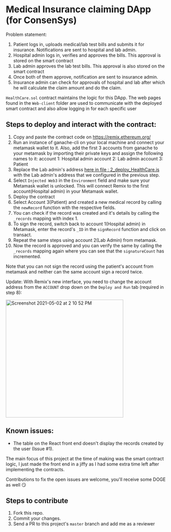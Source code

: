 # Medical Insurance claiming DApp (for ConsenSys)
Problem statement:
1) Patient logs in, uploads medical/lab test bills and submits it for insurance. Notifications are sent to hospital and lab admin.
2) Hospital admin logs in, verifies and approves the bills. This approval is stored on the smart contract
3) Lab admin approves the lab test bills. This approval is also stored on the smart contract
4) Once both of them approve, notification are sent to insurance admin.
5) Insurance admin can check for approvals of hospital and lab after which he will calculate the claim amount and do the claim.

 `HealthCare.sol` contract maintains the logic for this DApp.
  The web pages found in the `Web-client` folder are used to communicate with the deployed smart contract and also allow logging in for each specific user

## Steps to deploy and interact with the contract:
1. Copy and paste the contract code on https://remix.ethereum.org/
2. Run an instance of ganache-cli on your local machine and connect your metamask wallet to it. Also, add the first 3 accounts from ganache to your metamask by importing their private keys and assign the following names to it:
    account 1: Hospital admin
    account 2: Lab admin
    account 3: Patient
3. Replace the Lab admin's address [here in file : 2_deploy_HealthCare.js](https://github.com/Rishabh42/HealthCare-Insurance-Ethereum/blob/60792a7d275e84cca7aa3a6d4734554cdbd67283/migrations/2_deploy_HealthCare.js#L2) with the Lab admin's address that we configured in the previous step.
4. Select `Injected Web3` in the `Environment` field and make sure your Metamask wallet is unlocked. This will connect Remix to the first account(Hospital admin) in your Metamask wallet.
5. Deploy the contract
6. Select Account 3(Patient) and created a new medical record by calling the `newRecord` function with the respective fields.
7. You can check if the record was created and it's details by calling the `_records` mapping with index 1.
8. To sign the record, switch back to account 1(Hospital admin) in Metamask, enter the record's `_ID` in the `signRecord` function and click on transact.
9. Repeat the same steps using account 2(Lab Admin) from metamask.
10. Now the record is approved and you can verify the same by calling the `_records` mapping again where you can see that the `signatureCount` has incremented.

Note that you can not sign the record using the patient's account from metamask and neither can the same account sign a record twice.

Update:
With Remix's new interface, you need to change the account address from the `ACCOUNT` drop down on the `Deploy and Run` tab (required in step 8):

<img width="369" alt="Screenshot 2021-05-02 at 2 10 52 PM" src="https://user-images.githubusercontent.com/20457952/117578650-f00c6480-b10c-11eb-906e-c5ff79252585.png">

## Known issues:
- The table on the React front end doesn't display the records created by the user (Issue #1).

The main focus of this project at the time of making was the smart contract logic, I just made the front end in a jiffy as I had some extra time left after implementing the contracts.

Contributions to fix the open issues are welcome, you'll receive some DOGE as well 😏

## Steps to contribute
1. Fork this repo.
2. Commit your changes.
3. Send a PR to this project's `master` branch and add me as a reviewer


